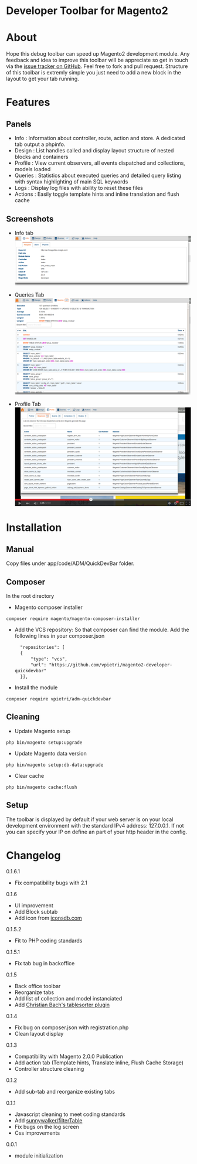 Developer Toolbar for Magento2
====================================

# About

Hope this debug toolbar can speed up Magento2 development module. Any feedback and idea to improve this toolbar will be appreciate so get in touch via the [issue tracker on GitHub](https://github.com/vpietri/magento2-developer-quickdevbar/issues). Feel free to fork and pull request.
Structure of this toolbar is extremly simple you just need to add a new block in the layout to get your tab running. 

# Features

## Panels

- Info : Information about controller, route, action and store. A dedicated tab output a phpinfo.
- Design : List handles called and display layout structure of nested blocks and containers
- Profile : View current observers, all events dispatched and collections, models loaded
- Queries :  Statistics about executed queries and detailed query listing with syntax highlighting of main SQL keywords
- Logs : Display log files with ability to reset these files
- Actions : Easily toggle template hints and inline translation and flush cache

## Screenshots

- Info tab
![](doc/images/qdb_screen_request.png)

- Queries Tab
![](doc/images/qdb_screen_queries.png)

- Profile Tab
[![Video](doc/images/qdb_screen_dispatch.youtube.png)](https://www.youtube.com/watch?v=7p2Y_dqBfCM)

# Installation

## Manual

Copy files under app/code/ADM/QuickDevBar folder.

## Composer

In the root directory

- Magento composer installer
```
composer require magento/magento-composer-installer
```

- Add the VCS repository: So that composer can find the module. Add the following lines in your composer.json

        "repositories": [
        {
            "type": "vcs",
            "url": "https://github.com/vpietri/magento2-developer-quickdevbar"
        }],


- Install the module
```
composer require vpietri/adm-quickdevbar
```

## Cleaning

- Update Magento setup
```
php bin/magento setup:upgrade
```

- Update Magento data version
```
php bin/magento setup:db-data:upgrade
```

- Clear cache
```
php bin/magento cache:flush
```

## Setup

The toolbar is displayed by default if your web server is on your local development environment with the standard IPv4 address: 127.0.0.1. If not you can specify your IP on define an part of your http header in the config.   


# Changelog

0.1.6.1
* Fix compatibility bugs with 2.1

0.1.6
* UI improvement
* Add Block subtab
* Add icon from [iconsdb.com](http://www.iconsdb.com/)

0.1.5.2
* Fit to PHP coding standards

0.1.5.1
* Fix tab bug in backoffice

0.1.5
* Back office toolbar
* Reorganize tabs
* Add list of collection and model instanciated
* Add [Christian Bach's tablesorter plugin](https://github.com/christianbach/tablesorter)

0.1.4
* Fix bug on composer.json with registration.php
* Clean layout display

0.1.3
* Compatibility with Magento 2.0.0 Publication
* Add action tab (Template hints, Translate inline, Flush Cache Storage)
* Controller structure cleaning 

0.1.2
* Add sub-tab and reorganize existing tabs

0.1.1
* Javascript cleaning to meet coding standards
* Add [sunnywalker/filterTable](https://github.com/sunnywalker/jQuery.FilterTable)
* Fix bugs on the log screen
* Css improvements

0.0.1
*  module initialization 
